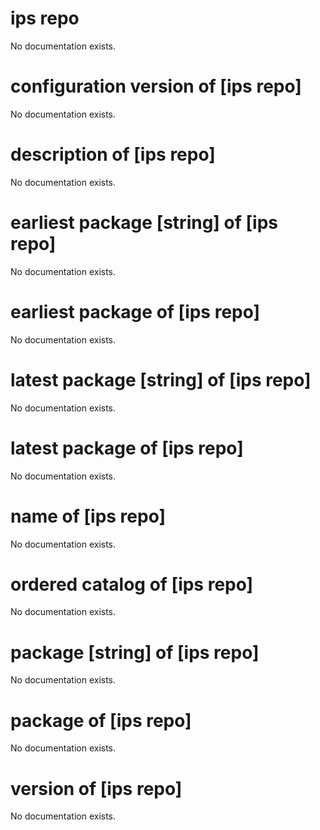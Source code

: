 # ips repo

No documentation exists.

# configuration version of [ips repo]

No documentation exists.

# description of [ips repo]

No documentation exists.

# earliest package [string] of [ips repo]

No documentation exists.

# earliest package of [ips repo]

No documentation exists.

# latest package [string] of [ips repo]

No documentation exists.

# latest package of [ips repo]

No documentation exists.

# name of [ips repo]

No documentation exists.

# ordered catalog of [ips repo]

No documentation exists.

# package [string] of [ips repo]

No documentation exists.

# package of [ips repo]

No documentation exists.

# version of [ips repo]

No documentation exists.
